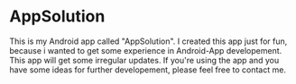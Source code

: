 # AppSolution

This is my Android app called "AppSolution".
I created this app just for fun, because i wanted to get some experience in Android-App developement.
This app will get some irregular updates.
If you're using the app and you have some ideas for further developement, please feel free to contact me.
